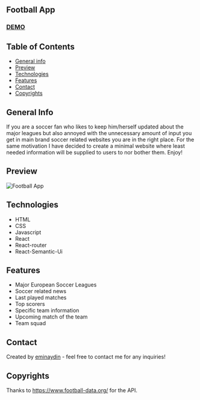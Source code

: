 ## Football App

<a href="https://football-app-pi.vercel.app/" target="_blank"><h3 align="left">DEMO</h3></a>

## Table of Contents

- [General info](#general-info)
- [Preview](#preview)
- [Technologies](#technologies)
- [Features](#features)
- [Contact](#contact)
- [Copyrights](#copyrights)

## General Info

If you are a soccer fan who likes to keep him/herself updated about the major leagues but also annoyed with the unnecessary amount of input you get in main brand soccer related websites you are in the right place. For the same motivation I have decided to create a minimal website where least needed information will be supplied to users to nor bother them. Enjoy!

## Preview

![Football App](src/assets/Football-App.gif)

## Technologies

- HTML
- CSS
- Javascript
- React
- React-router
- React-Semantic-Ui

## Features

- Major European Soccer Leagues
- Soccer related news
- Last played matches
- Top scorers
- Specific team information
- Upcoming match of the team
- Team squad

## Contact

Created by [eminaydin](https://github.com/eminaydin) - feel free to contact me for any inquiries!
## Copyrights

Thanks to https://www.football-data.org/ for the API.

